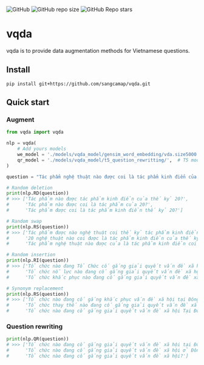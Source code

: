 ![GitHub](https://img.shields.io/github/license/sangcamap/vqda?style=for-the-badge)
![GitHub repo size](https://img.shields.io/github/repo-size/sangcamap/vqda?style=for-the-badge)
![GitHub Repo stars](https://img.shields.io/github/stars/sangcamap/vqda?style=for-the-badge)

# vqda
vqda is to provide data augmentation methods for Vietnamese questions.

## Install

```
pip install git+https://github.com/sangcamap/vqda.git
```

## Quick start

### Augment

```python
from vqda import vqda

nlp = vqda(
    # Add yours models 
    we_model = './models/vqda_model/gensim_word_embedding/vda.size5000.bin',   # Gensim
    qr_model = './models/vqda_model/t5_question_rewritting/',  # T5 model
)

question = "Tác phẩm nghệ thuật nào được coi là tác phẩm kinh điển của thế kỷ 20?"

# Random deletion
print(nlp.RD(question))
# >>> ['Tác phẩm nào được tác phẩm kinh điển của thế kỷ 20?', 
#      'Tác phẩm nào được coi là tác phẩm của 20?', 
#      'Tác phẩm được coi là tác phẩm kinh điển thế kỷ 20?']

# Random swap
print(nlp.RS(question))
# >>> ['Tác phẩm được nào nghệ thuật coi thế kỷ tác phẩm kinh điển của là 20?', 
#      '20 nghệ thuật nào coi được là tác phẩm kinh điển của thế kỷ Tác phẩm?', 
#      'Tác phẩm nghệ thuật nào được của là tác phẩm kinh điển coi 20 thế kỷ?']

# Random insertion
print(nlp.RI(question))
# >>> ['Tổ chức nào đang Tổ Chức cố gắng giải quyết vấn đề xã hội tại Đông Nam Á?', 
#      'Tổ chức nỗ lực nào đang cố gắng giải quyết vấn đề xã hội tại Đông Nam Á?', 
#      'Tổ chức khắc phục nào đang cố gắng giải quyết vấn đề xã hội tại Đông Nam Á?']

# Synonym replacement
print(nlp.RS(question))
# >>> ['Tổ chức nào đang cố gắng khắc phục vấn đề xã hội tại Đông Nam Á?', 
#      'Tổ chức thay thế nào đang cố gắng giải quyết vấn đề xã hội tại Đông Nam Á?', 
#      'Tổ chức nào đang cố gắng giải quyết vấn đề xã hội Tại Đông Nam Á?']

```

### Question rewriting

```python
print(nlp.QR(question))
# >>> ['Tổ chức nào đang cố gắng giải quyết vấn đề xã hội tại Đông Nam Á?', 
#      'Tổ chức nào đang cố gắng giải quyết vấn đề xã hội ở Đông Nam Á?', 
#      'Tổ chức nào đang cố gắng giải quyết vấn đề xã hội?']
```